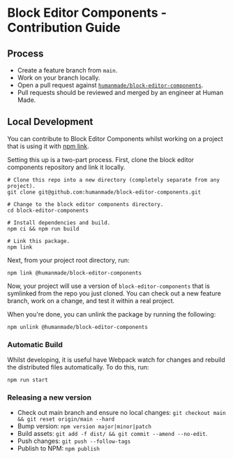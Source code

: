 Block Editor Components - Contribution Guide
===

## Process

* Create a feature branch from `main`.
* Work on your branch locally.
* Open a pull request against [`humanmade/block-editor-components`](https://github.com/humanmade/block-editor-components).
* Pull requests should be reviewed and merged by an engineer at Human Made.

## Local Development

You can contribute to Block Editor Components whilst working on a project that is using it with [npm link](https://docs.npmjs.com/cli/v8/commands/npm-link).

Setting this up is a two-part process.
First, clone the block editor components repository and link it locally.

```shell
# Clone this repo into a new directory (completely separate from any project).
git clone git@github.com:humanmade/block-editor-components.git

# Change to the block editor components directory.
cd block-editor-components

# Install dependencies and build.
npm ci && npm run build

# Link this package.
npm link
```

Next, from your project root directory, run:

```shell
npm link @humanmade/block-editor-components
```

Now, your project will use a version of `block-editor-components` that is symlinked from the repo you just cloned.
You can check out a new feature branch, work on a change, and test it within a real project.

When you're done, you can unlink the package by running the following:

```shell
npm unlink @humanmade/block-editor-components
```

### Automatic Build

Whilst developing, it is useful have Webpack watch for changes and rebuild the distributed files automatically.
To do this, run:

```shell
npm run start
```

### Releasing a new version

* Check out main branch and ensure no local changes: `git checkout main && git reset origin/main --hard`
* Bump version: `npm version major|minor|patch`
* Build assets: `git add -f dist/ && git commit --amend --no-edit`.
* Push changes: `git push --follow-tags`
* Publish to NPM: `npm publish`
